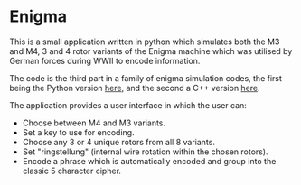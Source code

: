 # Enigma

This is a small application written in python which simulates both the M3 and M4, 3 and 4 rotor variants of the Enigma machine which was utilised by German forces during WWII to encode information.

The code is the third part in a family of enigma simulation codes, the first being the Python version [here](https://github.com/artemis-beta/enigma), and the second a C++ version [here](https://github.com/artemis-beta/enigma-cpp).

The application provides a user interface in which the user can:

* Choose between M4 and M3 variants.
* Set a key to use for encoding.
* Choose any 3 or 4 unique rotors from all 8 variants.
* Set "ringstellung" (internal wire rotation within the chosen rotors).
* Encode a phrase which is automatically encoded and group into the classic 5 character cipher.
